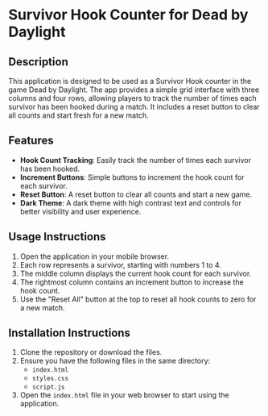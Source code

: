 # Survivor Hook Counter for Dead by Daylight

## Description

This application is designed to be used as a Survivor Hook counter in the game Dead by Daylight. The app provides a simple grid interface with three columns and four rows, allowing players to track the number of times each survivor has been hooked during a match. It includes a reset button to clear all counts and start fresh for a new match.

## Features

- **Hook Count Tracking**: Easily track the number of times each survivor has been hooked.
- **Increment Buttons**: Simple buttons to increment the hook count for each survivor.
- **Reset Button**: A reset button to clear all counts and start a new game.
- **Dark Theme**: A dark theme with high contrast text and controls for better visibility and user experience.

## Usage Instructions

1. Open the application in your mobile browser.
2. Each row represents a survivor, starting with numbers 1 to 4.
3. The middle column displays the current hook count for each survivor.
4. The rightmost column contains an increment button to increase the hook count.
5. Use the "Reset All" button at the top to reset all hook counts to zero for a new match.

## Installation Instructions

1. Clone the repository or download the files.
2. Ensure you have the following files in the same directory:
    - `index.html`
    - `styles.css`
    - `script.js`
3. Open the `index.html` file in your web browser to start using the application.


